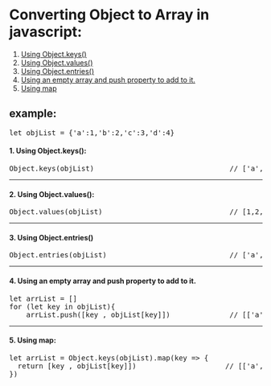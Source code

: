 # Converting Object to Array in javascript:

1. [Using Object.keys()](https://github.com/MohamadSheikhAlshabab/js_snippets/new/main#1-using-objectkeys)
2. [Using Object.values()](https://github.com/MohamadSheikhAlshabab/js_snippets/new/main#2-using-objectvalues)
3. [Using Object.entries()](https://github.com/MohamadSheikhAlshabab/js_snippets/new/main#3-using-objectentries)
4. [Using an empty array and push property to add to it.](https://github.com/MohamadSheikhAlshabab/js_snippets/new/main#4-using-an-empty-array-and-push-property-to-add-to-it)
5. [Using map](https://github.com/MohamadSheikhAlshabab/js_snippets/new/main#5-using-map)

## example:

<pre>
let objList = {'a':1,'b':2,'c':3,'d':4}
</pre>

#### 1. Using Object.keys():
<pre>
Object.keys(objList)                                // ['a','b','c','d']
</pre>
---

#### 2. Using Object.values():

<pre>
Object.values(objList)                              // [1,2,3,4]
</pre>

---
#### 3. Using Object.entries()

<pre>
Object.entries(objList)                             // ['a',1,'b',2,'c',3,'d',4]
</pre>

---
#### 4. Using an empty array and push property to add to it.

<pre>
let arrList = []
for (let key in objList){
    arrList.push([key , objList[key]])              // [['a',1],['b',2],['c',3],['d',4]]
</pre>
---
#### 5. Using map:

<pre>
let arrList = Object.keys(objList).map(key => {
  return [key , objList[key]])                     // [['a',1],['b',2],['c',3],['d',4]]
})
</pre>

